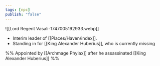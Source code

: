```yaml
---
tags: [npc]
publish: "false"
---
```

![[Lord Regent Vasali-1747005192933.webp]]
- Interim leader of [[Places/Haven/index]].
- Standing in for [[King Alexander Huberius]], who is currently missing

%%
Appointed by [[Archmage Phylax]] after he assassinated [[King Alexander Huberius]]
%%